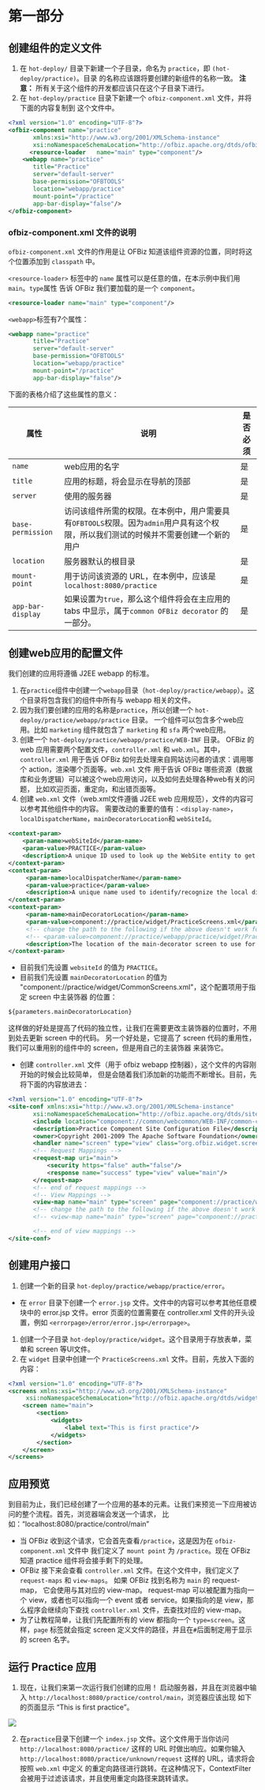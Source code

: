 # 第一部分

## 创建组件的定义文件

1. 在 `hot-deploy/` 目录下新建一个子目录，命名为 `practice`，即 `(hot-deploy/practice)`。目录
的名称应该跟将要创建的新组件的名称一致。
**注意：** 所有关于这个组件的开发都应该只在这个子目录下进行。
1. 在 `hot-deploy/practice` 目录下新建一个 `ofbiz-component.xml` 文件，并将下面的内容复制到
这个文件中。

```xml
<?xml version="1.0" encoding="UTF-8"?>
<ofbiz-component name="practice"
       xmlns:xsi="http://www.w3.org/2001/XMLSchema-instance"
       xsi:noNamespaceSchemaLocation="http://ofbiz.apache.org/dtds/ofbiz-component.xsd">
      <resource-loader   name="main" type="component"/>
    <webapp name="practice"
       title="Practice"
       server="default-server"
       base-permission="OFBTOOLS"
       location="webapp/practice"
       mount-point="/practice"
       app-bar-display="false"/>
</ofbiz-component>
```

### ofbiz-component.xml 文件的说明

`ofbiz-component.xml` 文件的作用是让 OFBiz 知道该组件资源的位置，同时将这个位置添加到 `classpath` 中。

`<resource-loader>` 标签中的 `name` 属性可以是任意的值，在本示例中我们用 `main`。`type`属性
告诉 OFBiz 我们要加载的是一个 `component`。

```xml
<resource-loader name="main" type="component"/>
```

`<webapp>`标签有7个属性：

```xml
<webapp name="practice"
       title="Practice"
       server="default-server"
       base-permission="OFBTOOLS"
       location="webapp/practice"
       mount-point="/practice"
       app-bar-display="false"/>
```

下面的表格介绍了这些属性的意义：

|属性|说明|是否必须|
|---|---|---|
|`name`|web应用的名字|是|
|`title`|应用的标题，将会显示在导航的顶部|是|
|`server`|使用的服务器|是|
|`base-permission`|访问该组件所需的权限。在本例中，用户需要具有`OFBTOOLS`权限。因为`admin`用户具有这个权限，所以我们测试的时候并不需要创建一个新的用户|是|
|`location`|服务器默认的根目录|是|
|`mount-point`|用于访问该资源的 URL，在本例中，应该是 `localhost:8080/practice` |是|
|`app-bar-display`|如果设置为`true`，那么这个组件将会在主应用的 tabs 中显示，属于`common OFBiz decorator` 的一部分。|是|

## 创建web应用的配置文件

我们创建的应用将遵循 J2EE webapp 的标准。

1. 在`practice`组件中创建一个`webapp`目录（`hot-deploy/practice/webapp`）。这个目录将包含我们的组件中所有与
webapp 相关的文件。
1. 因为我们要创建的应用的名称是`practice`，所以创建一个 `hot-deploy/practice/webapp/practice` 目录。
一个组件可以包含多个web应用。比如 `marketing` 组件就包含了 `marketing` 和 `sfa` 两个web应用。
1. 创建一个 `hot-deploy/practice/webapp/practice/WEB-INF` 目录。
OFBiz 的 web 应用需要两个配置文件，`controller.xml` 和 `web.xml`。其中，`controller.xml`
用于告诉 OFBiz 如何去处理来自网站访问者的请求：调用哪个 action，渲染哪个页面等。`web.xml` 文件
用于告诉 OFBiz 哪些资源（数据库和业务逻辑）可以被这个web应用访问，以及如何去处理各种web有关的问题，
比如欢迎页面，重定向，和出错页面等。
1. 创建 `web.xml` 文件（web.xml文件遵循 J2EE web 应用规范），文件的内容可以参考其他组件中的内容。
需要改动的重要的值有：`<display-name>`，`localDispatcherName`，`mainDecoratorLocation`和
`webSiteId`。

```xml
<context-param>
    <param-name>webSiteId</param-name>
    <param-value>PRACTICE</param-value>
    <description>A unique ID used to look up the WebSite entity to get information about catalogs, etc.</description>
</context-param>
<context-param>
     <param-name>localDispatcherName</param-name>
     <param-value>practice</param-value>
     <description>A unique name used to identify/recognize the local dispatcher for the Service Engine</description>
</context-param>
<context-param>
     <param-name>mainDecoratorLocation</param-name>
     <param-value>component://practice/widget/PracticeScreens.xml</param-value>
     <!-- change the path to the following if the above doesn't work for you -->
     <!-- <param-value>component://practice/webapp/practice/widget/PracticeScreens.xml</param-value> -->
     <description>The location of the main-decorator screen to use for this webapp; referred to as a context variable in screen def XML files.</description>
</context-param>
```

  - 目前我们先设置 `websiteId` 的值为 `PRACTICE`。
  - 目前我们先设置 `mainDecoratorLocation` 的值为 "component://practice/widget/CommonScreens.xml"，这个配置项用于指定 screen 中主装饰器
  的位置：

```xml
${parameters.mainDecoratorLocation}
```
  这样做的好处是提高了代码的独立性，让我们在需要更改主装饰器的位置时，不用到处去更新 screen 中的代码。
  另一个好处是，它提高了 screen 代码的重用性，我们可以重用别的组件中的 screen，但是用自己的主装饰器
  来装饰它。
  - 创建 `controller.xml` 文件（用于 ofbiz webapp 控制器），这个文件的内容刚开始的时候会比较简单，
  但是会随着我们添加新的功能而不断增长。目前，先将下面的内容放进去：

```xml
<?xml version="1.0" encoding="UTF-8"?>
<site-conf xmlns:xsi="http://www.w3.org/2001/XMLSchema-instance"
       xsi:noNamespaceSchemaLocation="http://ofbiz.apache.org/dtds/site-conf.xsd">
       <include location="component://common/webcommon/WEB-INF/common-controller.xml"/>
       <description>Practice Component Site Configuration File</description>
       <owner>Copyright 2001-2009 The Apache Software Foundation</owner>
       <handler name="screen" type="view" class="org.ofbiz.widget.screen.ScreenWidgetViewHandler"/>
       <!-- Request Mappings -->
       <request-map uri="main">
           <security https="false" auth="false"/>
           <response name="success" type="view" value="main"/>
       </request-map>
       <!-- end of request mappings -->
       <!-- View Mappings -->
       <view-map name="main" type="screen" page="component://practice/widget/PracticeScreens.xml#main"/>
       <!-- change the path to the following if the above doesn't work for you -->
       <!-- <view-map name="main" type="screen" page="component://practice/webapp/practice/widget/PracticeScreens.xml#main"/> -->

       <!-- end of view mappings -->
</site-conf>
```

## 创建用户接口

1. 创建一个新的目录 `hot-deploy/practice/webapp/practice/error`。
  - 在 `error` 目录下创建一个 `error.jsp` 文件。文件中的内容可以参考其他任意模块中的 error.jsp
  文件。error 页面的位置需要在 controller.xml 文件的开头设置，例如 `<errorpage>/error/error.jsp</errorpage>`。
1. 创建一个子目录 `hot-deploy/practice/widget`。这个目录用于存放表单，菜单和 screen 等UI文件。
1. 在 `widget` 目录中创建一个 `PracticeScreens.xml` 文件。目前，先放入下面的内容：
```xml
<?xml version="1.0" encoding="UTF-8"?>
<screens xmlns:xsi="http://www.w3.org/2001/XMLSchema-instance"
     xsi:noNamespaceSchemaLocation="http://ofbiz.apache.org/dtds/widget-screen.xsd">
    <screen name="main">
        <section>
            <widgets>
                <label text="This is first practice"/>
            </widgets>
        </section>
    </screen>
</screens>
```

## 应用预览

到目前为止，我们已经创建了一个应用的基本的元素。让我们来预览一下应用被访问的整个流程。首先，浏览器端会发送一个请求，
比如：“localhost:8080/practice/control/main”

  - 当 OFBiz 收到这个请求，它会首先查看`/practice`，这是因为在 `ofbiz-component.xml` 文件中
  我们定义了 `mount point` 为 `/practice`。现在 OFBiz 知道 practice 组件将会接手剩下的处理。
  - OFBiz 接下来会查看 `controller.xml` 文件。在这个文件中，我们定义了 `request-maps` 和
  `view-maps`。 如果 OFBiz 找到名称为 `main` 的 request-map， 它会使用与其对应的 view-map。
  request-map 可以被配置为指向一个 view，或者也可以指向一个 event 或者 service。如果指向的是
  view，那么程序会继续向下查找 `controller.xml` 文件，去查找对应的 view-map。
  - 为了让教程简单，让我们先配置所有的 view 都指向一个 `type=screen`。这样，`page` 标签就会指定
  screen 定义文件的路径，并且在`#`后面制定用于显示的 screen 名字。

## 运行 Practice 应用

1. 现在，让我们来第一次运行我们创建的应用！
启动服务器，并且在浏览器中输入 `http://localhost:8080/practice/control/main`，浏览器应该出现
如下的页面显示 “This is first practice”。

![](http://placehold.it/400x300)

2. 在`practice`目录下创建一个 `index.jsp` 文件。这个文件用于当你访问 `http://localhost:8080/practice/` 这样的 URL 时做出响应。如果你输入 `http://localhost:8080/practice/unknown/request` 这样的 URL，请求将会按照 `web.xml` 中定义
的重定向路径进行跳转。在这种情况下，ContextFilter 会被用于过滤该请求，并且使用重定向路径来跳转请求。
